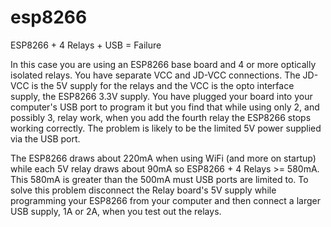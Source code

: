 # esp8266

ESP8266 + 4 Relays + USB = Failure

In this case you are using an ESP8266 base board and 4 or more optically isolated relays. You have separate VCC and JD-VCC connections. The JD-VCC is the 5V supply for the relays and the VCC is the opto interface supply, the ESP8266 3.3V supply. You have plugged your board into your computer's USB port to program it but you find that while using only 2, and possibly 3, relay work, when you add the fourth relay the ESP8266 stops working correctly. The problem is likely to be the limited 5V power supplied via the USB port.

The ESP8266 draws about 220mA when using WiFi (and more on startup) while each 5V relay draws about 90mA so ESP8266 + 4 Relays >= 580mA. This 580mA is greater than the 500mA must USB ports are limited to. To solve this problem disconnect the Relay board's 5V supply while programming your ESP8266 from your computer and then connect a larger USB supply, 1A or 2A, when you test out the relays.
